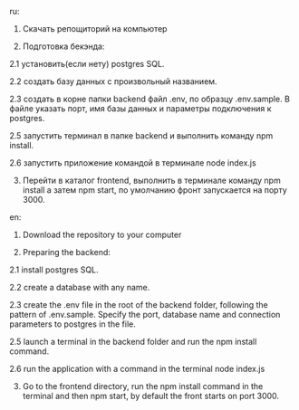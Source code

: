 ru:

1. Скачать репощиторий на компьютер

2. Подготовка бекэнда:

2.1 установить(если нету) postgres SQL.

2.2 создать базу данных с произвольный названием.

2.3 создать в корне папки backend файл .env, по образцу .env.sample. В файле указать порт, имя базы данных и параметры подключения к postgres.

2.5 запустить терминал в папке backend и выполнить команду npm install.

2.6 запустить приложение командой в терминале node index.js

3. Перейти в каталог frontend, выполнить в терминале команду npm install а затем npm start, по умолчанию фронт запускается на порту 3000.

en:

1. Download the repository to your computer

2. Preparing the backend:

2.1 install postgres SQL.

2.2 create a database with any name.

2.3 create the .env file in the root of the backend folder, following the pattern of .env.sample. Specify the port, database name and connection parameters to postgres in the file.

2.5 launch a terminal in the backend folder and run the npm install command.

2.6 run the application with a command in the terminal node index.js

3. Go to the frontend directory, run the npm install command in the terminal and then npm start, by default the front starts on port 3000.

